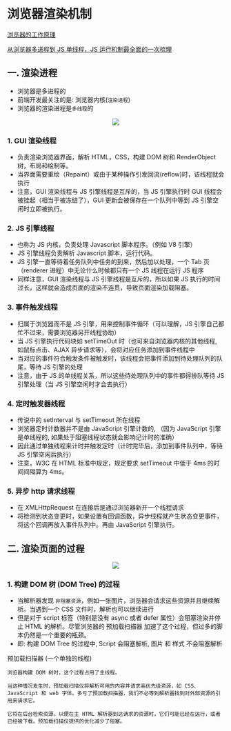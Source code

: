 # 浏览器渲染机制

[浏览器的工作原理](https://developer.mozilla.org/zh-CN/docs/Web/Performance/%E6%B5%8F%E8%A7%88%E5%99%A8%E6%B8%B2%E6%9F%93%E9%A1%B5%E9%9D%A2%E7%9A%84%E5%B7%A5%E4%BD%9C%E5%8E%9F%E7%90%86)

[从浏览器多进程到 JS 单线程，JS 运行机制最全面的一次梳理](https://dailc.github.io/2018/01/21/js_singlethread_eventloop.html)

## 一. 渲染进程

* 浏览器是多进程的
* 前端开发最关注的是: 浏览器内核(`渲染进程`)
* 浏览器的渲染进程是`多线程`的

<p align="center"><img src=https://linmingdao.github.io/blog/assets/tech/003009_00.png></p>

### 1. GUI 渲染线程

* 负责渲染浏览器界面，解析 HTML，CSS，构建 DOM 树和 RenderObject 树，布局和绘制等。
* 当界面需要重绘（Repaint）或由于某种操作引发回流(reflow)时，该线程就会执行
* 注意，GUI 渲染线程与 JS 引擎线程是互斥的，当 JS 引擎执行时 GUI 线程会被挂起（相当于被冻结了），GUI 更新会被保存在一个队列中等到 JS 引擎空闲时立即被执行。

### 2. JS 引擎线程

* 也称为 JS 内核，负责处理 Javascript 脚本程序。（例如 V8 引擎）
* JS 引擎线程负责解析 Javascript 脚本，运行代码。
* JS 引擎一直等待着任务队列中任务的到来，然后加以处理，一个 Tab 页（renderer 进程）中无论什么时候都只有一个 JS 线程在运行 JS 程序
* 同样注意，GUI 渲染线程与 JS 引擎线程是互斥的，所以如果 JS 执行的时间过长，这样就会造成页面的渲染不连贯，导致页面渲染加载阻塞。

### 3. 事件触发线程

* 归属于浏览器而不是 JS 引擎，用来控制事件循环（可以理解，JS 引擎自己都忙不过来，需要浏览器另开线程协助）
* 当 JS 引擎执行代码块如 setTimeOut 时（也可来自浏览器内核的其他线程, 如鼠标点击、AJAX 异步请求等），会将对应任务添加到事件线程中
* 当对应的事件符合触发条件被触发时，该线程会把事件添加到待处理队列的队尾，等待 JS 引擎的处理
* 注意，由于 JS 的单线程关系，所以这些待处理队列中的事件都得排队等待 JS 引擎处理（当 JS 引擎空闲时才会去执行）

### 4. 定时触发器线程

* 传说中的 setInterval 与 setTimeout 所在线程
* 浏览器定时计数器并不是由 JavaScript 引擎计数的, （因为 JavaScript 引擎是单线程的, 如果处于阻塞线程状态就会影响记计时的准确）
* 因此通过单独线程来计时并触发定时（计时完毕后，添加到事件队列中，等待 JS 引擎空闲后执行）
* 注意，W3C 在 HTML 标准中规定，规定要求 setTimeout 中低于 4ms 的时间间隔算为 4ms。

### 5. 异步 http 请求线程

* 在 XMLHttpRequest 在连接后是通过浏览器新开一个线程请求
* 将检测到状态变更时，如果设置有回调函数，异步线程就产生状态变更事件，将这个回调再放入事件队列中。再由 JavaScript 引擎执行。

## 二. 渲染页面的过程

<p align="center"><img src=https://linmingdao.github.io/blog/assets/tech/003009_01.png></p>

### 1. 构建 DOM 树 (DOM Tree) 的过程

* 当解析器发现 `非阻塞资源`，例如一张图片，浏览器会请求这些资源并且继续解析。当遇到一个 CSS 文件时，解析也可以继续进行
* 但是对于 script 标签（特别是没有 async 或者 defer 属性）会阻塞渲染并停止 HTML 的解析。尽管浏览器的 预加载扫描器 加速了这个过程，但过多的脚本仍然是一个重要的瓶颈。
* 即: 构建 DOM Tree 的过程中, Script 会阻塞解析, 图片 和 样式 不会阻塞解析

预加载扫描器 (一个单独的线程)

```
浏览器构建 DOM 树时，这个过程占用了主线程。

当这种情况发生时，预加载扫描仪将解析可用的内容并请求高优先级资源，如 CSS、JavaScript 和 web 字体。多亏了预加载扫描器，我们不必等到解析器找到对外部资源的引用来请求它。

它将在后台检索资源，以便在主 HTML 解析器到达请求的资源时，它们可能已经在运行，或者已经被下载。预加载扫描仪提供的优化减少了阻塞。
```
